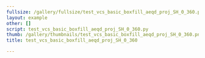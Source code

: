 ```yaml
---
fullsize: /gallery/fullsize/test_vcs_basic_boxfill_aeqd_proj_SH_0_360.png
layout: example
other: []
script: test_vcs_basic_boxfill_aeqd_proj_SH_0_360.py
thumb: /gallery/thumbnails/test_vcs_basic_boxfill_aeqd_proj_SH_0_360.png
title: test_vcs_basic_boxfill_aeqd_proj_SH_0_360

---
```

